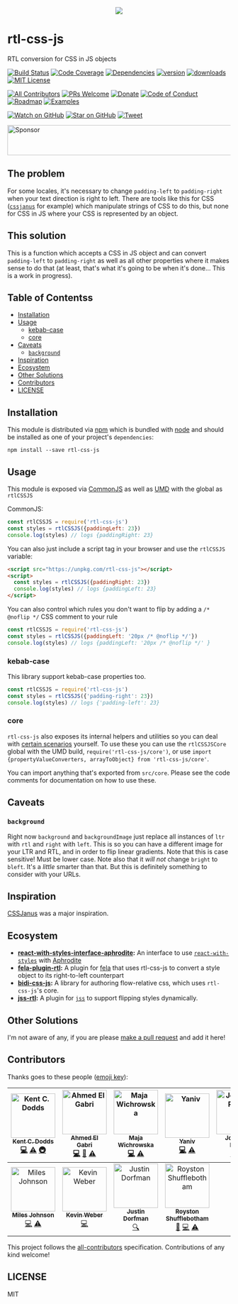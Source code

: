 <p align="center">
<a href="https://codefund.io/properties/511/visit-sponsor">
<img src="https://codefund.io/properties/511/sponsor" />
</a>
</p>

# rtl-css-js

RTL conversion for CSS in JS objects

[![Build Status][build-badge]][build]
[![Code Coverage][coverage-badge]][coverage]
[![Dependencies][dependencyci-badge]][dependencyci]
[![version][version-badge]][package]
[![downloads][downloads-badge]][npm-stat]
[![MIT License][license-badge]][license]

[![All Contributors](https://img.shields.io/badge/all_contributors-11-orange.svg?style=flat-square)](#contributors)
[![PRs Welcome][prs-badge]][prs]
[![Donate][donate-badge]][donate]
[![Code of Conduct][coc-badge]][coc]
[![Roadmap][roadmap-badge]][roadmap]
[![Examples][examples-badge]][examples]

[![Watch on GitHub][github-watch-badge]][github-watch]
[![Star on GitHub][github-star-badge]][github-star]
[![Tweet][twitter-badge]][twitter]

<a href="https://app.codesponsor.io/link/PKGFLnhDiFvsUA5P4kAXfiPs/kentcdodds/rtl-css-js" rel="nofollow"><img src="https://app.codesponsor.io/embed/PKGFLnhDiFvsUA5P4kAXfiPs/kentcdodds/rtl-css-js.svg" style="width: 888px; height: 68px;" alt="Sponsor" /></a>

## The problem

For some locales, it's necessary to change `padding-left` to `padding-right` when your text direction is right to left.
There are tools like this for CSS ([`cssjanus`](https://github.com/cssjanus/cssjanus) for example) which manipulate
strings of CSS to do this, but none for CSS in JS where your CSS is represented by an object.

## This solution

This is a function which accepts a CSS in JS object and can convert `padding-left` to `padding-right` as well as all
other properties where it makes sense to do that (at least, that's what it's going to be when it's done... This is a
work in progress).

## Table of Contentss

<!-- START doctoc generated TOC please keep comment here to allow auto update -->
<!-- DON'T EDIT THIS SECTION, INSTEAD RE-RUN doctoc TO UPDATE -->

- [Installation](#installation)
- [Usage](#usage)
  - [kebab-case](#kebab-case)
  - [core](#core)
- [Caveats](#caveats)
  - [`background`](#background)
- [Inspiration](#inspiration)
- [Ecosystem](#ecosystem)
- [Other Solutions](#other-solutions)
- [Contributors](#contributors)
- [LICENSE](#license)

<!-- END doctoc generated TOC please keep comment here to allow auto update -->

## Installation

This module is distributed via [npm][npm] which is bundled with [node][node] and should
be installed as one of your project's `dependencies`:

```
npm install --save rtl-css-js
```

## Usage

This module is exposed via [CommonJS](http://wiki.commonjs.org/wiki/CommonJS) as well as
[UMD](https://github.com/umdjs/umd) with the global as `rtlCSSJS`

CommonJS:

```javascript
const rtlCSSJS = require('rtl-css-js')
const styles = rtlCSSJS({paddingLeft: 23})
console.log(styles) // logs {paddingRight: 23}
```

You can also just include a script tag in your browser and use the `rtlCSSJS` variable:

```html
<script src="https://unpkg.com/rtl-css-js"></script>
<script>
  const styles = rtlCSSJS({paddingRight: 23})
  console.log(styles) // logs {paddingLeft: 23}
</script>
```

You can also control which rules you don't want to flip by adding a `/* @noflip */` CSS comment to your rule

```javascript
const rtlCSSJS = require('rtl-css-js')
const styles = rtlCSSJS({paddingLeft: '20px /* @noflip */'})
console.log(styles) // logs {paddingLeft: '20px /* @noflip */' }
```

### kebab-case

This library support kebab-case properties too.

```javascript
const rtlCSSJS = require('rtl-css-js')
const styles = rtlCSSJS({'padding-right': 23})
console.log(styles) // logs {'padding-left': 23}
```

### core

`rtl-css-js` also exposes its internal helpers and utilities so you can deal
with [certain scenarios](https://github.com/kentcdodds/rtl-css-js/pull/22)
yourself. To use these you can use the `rtlCSSJSCore` global with the UMD build,
`require('rtl-css-js/core')`, or use
`import {propertyValueConverters, arrayToObject} from 'rtl-css-js/core'`.

You can import anything that's exported from `src/core`. Please see the code
comments for documentation on how to use these.

## Caveats

### `background`

Right now `background` and `backgroundImage` just replace all instances of `ltr` with `rtl` and `right` with `left`.
This is so you can have a different image for your LTR and RTL, and in order to flip linear gradients. Note that
this is case sensitive! Must be lower case. Note also that it _will not_ change `bright` to `bleft`.
It's a _little_ smarter than that. But this is definitely something to consider with your URLs.

## Inspiration

[CSSJanus](https://github.com/cssjanus/cssjanus) was a major inspiration.

## Ecosystem

- **[react-with-styles-interface-aphrodite](https://github.com/airbnb/react-with-styles-interface-aphrodite):** An interface to use [`react-with-styles`](https://github.com/airbnb/react-with-styles) with [Aphrodite](https://github.com/khan/aphrodite)
- **[fela-plugin-rtl](https://www.npmjs.com/package/fela-plugin-rtl):** A plugin for [fela](http://fela.js.org/) that uses rtl-css-js to convert a style object to its right-to-left counterpart
- **[bidi-css-js](https://github.com/TxHawks/bidi-css-js):** A library for authoring flow-relative css, which uses `rtl-css-js`'s core.
- **[jss-rtl](https://github.com/alitaheri/jss-rtl):** A plugin for [`jss`](https://github.com/cssinjs/jss) to support flipping styles dynamically.

## Other Solutions

I'm not aware of any, if you are please [make a pull request](http://makeapullrequest.com) and add it here!

## Contributors

Thanks goes to these people ([emoji key][emojis]):

<!-- ALL-CONTRIBUTORS-LIST:START - Do not remove or modify this section -->
<!-- prettier-ignore -->
| [<img src="https://avatars.githubusercontent.com/u/1500684?v=3" width="100px;" alt="Kent C. Dodds"/><br /><sub><b>Kent C. Dodds</b></sub>](https://kentcdodds.com)<br />[💻](https://github.com/kentcdodds/rtl-css-js/commits?author=kentcdodds "Code") [⚠️](https://github.com/kentcdodds/rtl-css-js/commits?author=kentcdodds "Tests") [🚇](#infra-kentcdodds "Infrastructure (Hosting, Build-Tools, etc)") | [<img src="https://avatars.githubusercontent.com/u/63876?v=3" width="100px;" alt="Ahmed El Gabri"/><br /><sub><b>Ahmed El Gabri</b></sub>](https://gabri.me)<br />[💻](https://github.com/kentcdodds/rtl-css-js/commits?author=ahmedelgabri "Code") [📖](https://github.com/kentcdodds/rtl-css-js/commits?author=ahmedelgabri "Documentation") [⚠️](https://github.com/kentcdodds/rtl-css-js/commits?author=ahmedelgabri "Tests") | [<img src="https://avatars1.githubusercontent.com/u/1383861?v=4" width="100px;" alt="Maja Wichrowska"/><br /><sub><b>Maja Wichrowska</b></sub>](https://github.com/majapw)<br />[💻](https://github.com/kentcdodds/rtl-css-js/commits?author=majapw "Code") [⚠️](https://github.com/kentcdodds/rtl-css-js/commits?author=majapw "Tests") | [<img src="https://avatars2.githubusercontent.com/u/6600720?v=4" width="100px;" alt="Yaniv"/><br /><sub><b>Yaniv</b></sub>](https://github.com/yzimet)<br />[💻](https://github.com/kentcdodds/rtl-css-js/commits?author=yzimet "Code") [⚠️](https://github.com/kentcdodds/rtl-css-js/commits?author=yzimet "Tests") | [<img src="https://avatars2.githubusercontent.com/u/5658514?v=4" width="100px;" alt="Jonathan Pollak"/><br /><sub><b>Jonathan Pollak</b></sub>](https://github.com/TxHawks)<br />[💻](https://github.com/kentcdodds/rtl-css-js/commits?author=TxHawks "Code") [⚠️](https://github.com/kentcdodds/rtl-css-js/commits?author=TxHawks "Tests") | [<img src="https://avatars1.githubusercontent.com/u/8528759?v=4" width="100px;" alt="Ali Taheri Moghaddar"/><br /><sub><b>Ali Taheri Moghaddar</b></sub>](https://github.com/alitaheri)<br />[💻](https://github.com/kentcdodds/rtl-css-js/commits?author=alitaheri "Code") [📖](https://github.com/kentcdodds/rtl-css-js/commits?author=alitaheri "Documentation") [⚠️](https://github.com/kentcdodds/rtl-css-js/commits?author=alitaheri "Tests") | [<img src="https://avatars0.githubusercontent.com/u/844459?v=4" width="100px;" alt="garrettberg"/><br /><sub><b>garrettberg</b></sub>](https://github.com/garrettberg)<br />[💻](https://github.com/kentcdodds/rtl-css-js/commits?author=garrettberg "Code") [⚠️](https://github.com/kentcdodds/rtl-css-js/commits?author=garrettberg "Tests") |
| :---: | :---: | :---: | :---: | :---: | :---: | :---: |
| [<img src="https://avatars2.githubusercontent.com/u/143744?v=4" width="100px;" alt="Miles Johnson"/><br /><sub><b>Miles Johnson</b></sub>](http://milesj.me)<br />[💻](https://github.com/kentcdodds/rtl-css-js/commits?author=milesj "Code") [⚠️](https://github.com/kentcdodds/rtl-css-js/commits?author=milesj "Tests") | [<img src="https://avatars1.githubusercontent.com/u/2785791?v=4" width="100px;" alt="Kevin Weber"/><br /><sub><b>Kevin Weber</b></sub>](https://www.kweber.com)<br />[💻](https://github.com/kentcdodds/rtl-css-js/commits?author=kevinweber "Code") | [<img src="https://avatars1.githubusercontent.com/u/398230?v=4" width="100px;" alt="Justin Dorfman"/><br /><sub><b>Justin Dorfman</b></sub>](https://stackshare.io/jdorfman/decisions)<br />[🔍](#fundingFinding-jdorfman "Funding Finding") | [<img src="https://avatars0.githubusercontent.com/u/19773?v=4" width="100px;" alt="Royston Shufflebotham"/><br /><sub><b>Royston Shufflebotham</b></sub>](https://github.com/RoystonS)<br />[🐛](https://github.com/kentcdodds/rtl-css-js/issues?q=author%3ARoystonS "Bug reports") [💻](https://github.com/kentcdodds/rtl-css-js/commits?author=RoystonS "Code") [⚠️](https://github.com/kentcdodds/rtl-css-js/commits?author=RoystonS "Tests") |
<!-- ALL-CONTRIBUTORS-LIST:END -->

This project follows the [all-contributors][all-contributors] specification. Contributions of any kind welcome!

## LICENSE

MIT

[npm]: https://www.npmjs.com/
[node]: https://nodejs.org
[build-badge]: https://img.shields.io/travis/kentcdodds/rtl-css-js.svg?style=flat-square
[build]: https://travis-ci.org/kentcdodds/rtl-css-js
[coverage-badge]: https://img.shields.io/codecov/c/github/kentcdodds/rtl-css-js.svg?style=flat-square
[coverage]: https://codecov.io/github/kentcdodds/rtl-css-js
[dependencyci-badge]: https://dependencyci.com/github/kentcdodds/rtl-css-js/badge?style=flat-square
[dependencyci]: https://dependencyci.com/github/kentcdodds/rtl-css-js
[version-badge]: https://img.shields.io/npm/v/rtl-css-js.svg?style=flat-square
[package]: https://www.npmjs.com/package/rtl-css-js
[downloads-badge]: https://img.shields.io/npm/dm/rtl-css-js.svg?style=flat-square
[npm-stat]: http://npm-stat.com/charts.html?package=rtl-css-js&from=2016-04-01
[license-badge]: https://img.shields.io/npm/l/rtl-css-js.svg?style=flat-square
[license]: https://github.com/kentcdodds/rtl-css-js/blob/master/other/LICENSE
[prs-badge]: https://img.shields.io/badge/PRs-welcome-brightgreen.svg?style=flat-square
[prs]: http://makeapullrequest.com
[donate-badge]: https://img.shields.io/badge/$-support-green.svg?style=flat-square
[donate]: http://kcd.im/donate
[coc-badge]: https://img.shields.io/badge/code%20of-conduct-ff69b4.svg?style=flat-square
[coc]: https://github.com/kentcdodds/rtl-css-js/blob/master/other/CODE_OF_CONDUCT.md
[roadmap-badge]: https://img.shields.io/badge/%F0%9F%93%94-roadmap-CD9523.svg?style=flat-square
[roadmap]: https://github.com/kentcdodds/rtl-css-js/blob/master/other/ROADMAP.md
[examples-badge]: https://img.shields.io/badge/%F0%9F%92%A1-examples-8C8E93.svg?style=flat-square
[examples]: https://github.com/kentcdodds/rtl-css-js/blob/master/other/EXAMPLES.md
[github-watch-badge]: https://img.shields.io/github/watchers/kentcdodds/rtl-css-js.svg?style=social
[github-watch]: https://github.com/kentcdodds/rtl-css-js/watchers
[github-star-badge]: https://img.shields.io/github/stars/kentcdodds/rtl-css-js.svg?style=social
[github-star]: https://github.com/kentcdodds/rtl-css-js/stargazers
[twitter]: https://twitter.com/intent/tweet?text=Check%20out%20rtl-css-js%20by%20%40kentcdodds%20https%3A%2F%2Fgithub.com%2Fkentcdodds%2Frtl-css-js%20%F0%9F%91%8D
[twitter-badge]: https://img.shields.io/twitter/url/https/github.com/kentcdodds/rtl-css-js.svg?style=social
[emojis]: https://github.com/kentcdodds/all-contributors#emoji-key
[all-contributors]: https://github.com/kentcdodds/all-contributors

